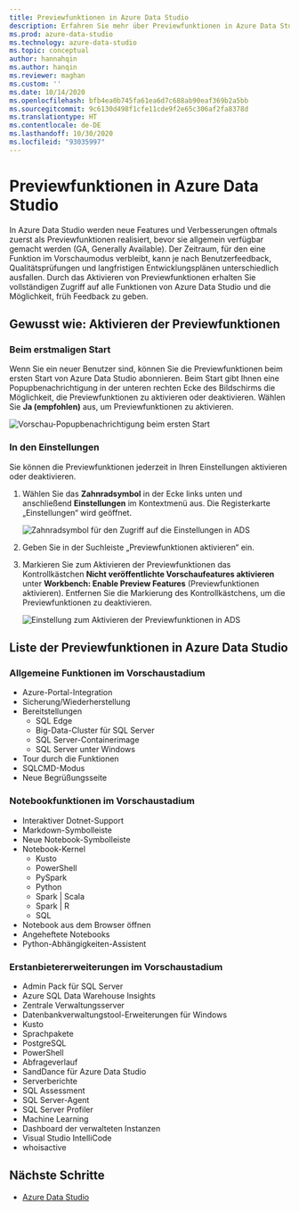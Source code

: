 ```yaml
---
title: Previewfunktionen in Azure Data Studio
description: Erfahren Sie mehr über Previewfunktionen in Azure Data Studio, ihre Aktivierung und ihre Verwendung.
ms.prod: azure-data-studio
ms.technology: azure-data-studio
ms.topic: conceptual
author: hannahqin
ms.author: hanqin
ms.reviewer: maghan
ms.custom: ''
ms.date: 10/14/2020
ms.openlocfilehash: bfb4ea0b745fa61ea6d7c688ab90eaf369b2a5bb
ms.sourcegitcommit: 9c6130d498f1cfe11cde9f2e65c306af2fa8378d
ms.translationtype: HT
ms.contentlocale: de-DE
ms.lasthandoff: 10/30/2020
ms.locfileid: "93035997"
---
```

# <a name="preview-features-in-azure-data-studio"></a>Previewfunktionen in Azure Data Studio

In Azure Data Studio werden neue Features und Verbesserungen oftmals zuerst als Previewfunktionen realisiert, bevor sie allgemein verfügbar gemacht werden (GA, Generally Available). Der Zeitraum, für den eine Funktion im Vorschaumodus verbleibt, kann je nach Benutzerfeedback, Qualitätsprüfungen und langfristigen Entwicklungsplänen unterschiedlich ausfallen. Durch das Aktivieren von Previewfunktionen erhalten Sie vollständigen Zugriff auf alle Funktionen von Azure Data Studio und die Möglichkeit, früh Feedback zu geben.

## <a name="how-do-i-enable-preview-features"></a>Gewusst wie: Aktivieren der Previewfunktionen

### <a name="on-first-launch"></a>Beim erstmaligen Start

Wenn Sie ein neuer Benutzer sind, können Sie die Previewfunktionen beim ersten Start von Azure Data Studio abonnieren. Beim Start gibt Ihnen eine Popupbenachrichtigung in der unteren rechten Ecke des Bildschirms die Möglichkeit, die Previewfunktionen zu aktivieren oder deaktivieren. Wählen Sie **Ja (empfohlen)** aus, um Previewfunktionen zu aktivieren.

![Vorschau-Popupbenachrichtigung beim ersten Start](./media/getting-started/preview-toast-notification.png)

### <a name="in-settings"></a>In den Einstellungen

Sie können die Previewfunktionen jederzeit in Ihren Einstellungen aktivieren oder deaktivieren.

1. Wählen Sie das **Zahnradsymbol** in der Ecke links unten und anschließend **Einstellungen** im Kontextmenü aus. Die Registerkarte „Einstellungen“ wird geöffnet.

   ![Zahnradsymbol für den Zugriff auf die Einstellungen in ADS](./media/settings/open-settings-menu.png)

2. Geben Sie in der Suchleiste „Previewfunktionen aktivieren“ ein.

3. Markieren Sie zum Aktivieren der Previewfunktionen das Kontrollkästchen **Nicht veröffentlichte Vorschaufeatures aktivieren** unter **Workbench: Enable Preview Features** (Previewfunktionen aktivieren). Entfernen Sie die Markierung des Kontrollkästchens, um die Previewfunktionen zu deaktivieren.

   ![Einstellung zum Aktivieren der Previewfunktionen in ADS](./media/settings/preview-features-settings.png)

## <a name="list-of-preview-features-in-azure-data-studio"></a>Liste der Previewfunktionen in Azure Data Studio

### <a name="general-features-in-preview"></a>Allgemeine Funktionen im Vorschaustadium

* Azure-Portal-Integration
* Sicherung/Wiederherstellung
* Bereitstellungen
    * SQL Edge
    * Big-Data-Cluster für SQL Server
    * SQL Server-Containerimage
    * SQL Server unter Windows
* Tour durch die Funktionen
* SQLCMD-Modus
* Neue Begrüßungsseite

### <a name="notebook-features-in-preview"></a>Notebookfunktionen im Vorschaustadium

* Interaktiver Dotnet-Support
* Markdown-Symbolleiste
* Neue Notebook-Symbolleiste
* Notebook-Kernel
    * Kusto
    * PowerShell
    * PySpark
    * Python
    * Spark | Scala
    * Spark | R
    * SQL
* Notebook aus dem Browser öffnen
* Angeheftete Notebooks
* Python-Abhängigkeiten-Assistent

### <a name="first-party-extensions-in-preview"></a>Erstanbietererweiterungen im Vorschaustadium

* Admin Pack für SQL Server
* Azure SQL Data Warehouse Insights
* Zentrale Verwaltungsserver
* Datenbankverwaltungstool-Erweiterungen für Windows
* Kusto
* Sprachpakete
* PostgreSQL
* PowerShell
* Abfrageverlauf
* SandDance für Azure Data Studio
* Serverberichte
* SQL Assessment
* SQL Server-Agent
* SQL Server Profiler
* Machine Learning
* Dashboard der verwalteten Instanzen
* Visual Studio IntelliCode
* whoisactive

## <a name="next-steps"></a>Nächste Schritte

* [Azure Data Studio](what-is-azure-data-studio.md)
